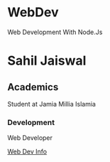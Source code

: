 # WebDev
Web Development With Node.Js

# Sahil Jaiswal

## Academics

Student at Jamia Millia Islamia

### Development

Web Developer

[Web Dev Info](https://jaiswalsahil844.github.io/Web-Development-With-NodeJS/)

<!---
![My Image](https://avatars3.githubusercontent.com/u/43785914?s=460&v=4)
--->
